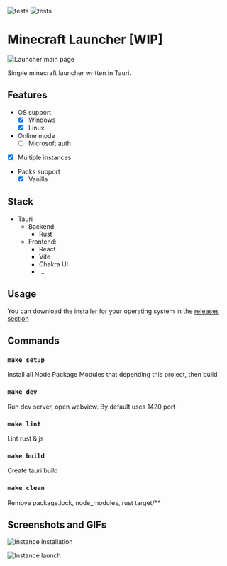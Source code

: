 ![tests](https://github.com/qrxt/mclauncher/actions/workflows/run-tests.yml/badge.svg) ![tests](https://github.com/qrxt/mclauncher/actions/workflows/tauri-upload-artifact.yml/badge.svg)

# Minecraft Launcher [WIP]

![Launcher main page](https://user-images.githubusercontent.com/46269438/196009541-a25edee9-01d9-42cf-a0b3-c01fe0f37ba9.jpg)

Simple minecraft launcher written in Tauri.

## Features

- OS support
  - [x] Windows
  - [x] Linux
- Online mode
  - [ ] Microsoft auth
- [x] Multiple instances
- Packs support
  - [x] Vanilla

## Stack

- Tauri
  - Backend:
    - Rust
  - Frontend:
    - React
    - Vite
    - Chakra UI
    - ...

## Usage

You can download the installer for your operating system in the [releases section](https://github.com/qrxt/mclauncher/releases)

## Commands

### `make setup`

Install all Node Package Modules that depending this project, then build

### `make dev`

Run dev server, open webview. By default uses 1420 port

### `make lint`

Lint rust & js

### `make build`

Create tauri build

### `make clean`

Remove package.lock, node_modules, rust target/\*\*

## Screenshots and GIFs

![Instance installation](https://user-images.githubusercontent.com/46269438/196009427-3c64e818-bf4d-4d3a-a7a6-38d99a38abfd.gif)

![Instance launch](https://user-images.githubusercontent.com/46269438/196009437-dc1aa937-947e-4651-b4b1-1ebbb3cdbfcb.gif)
